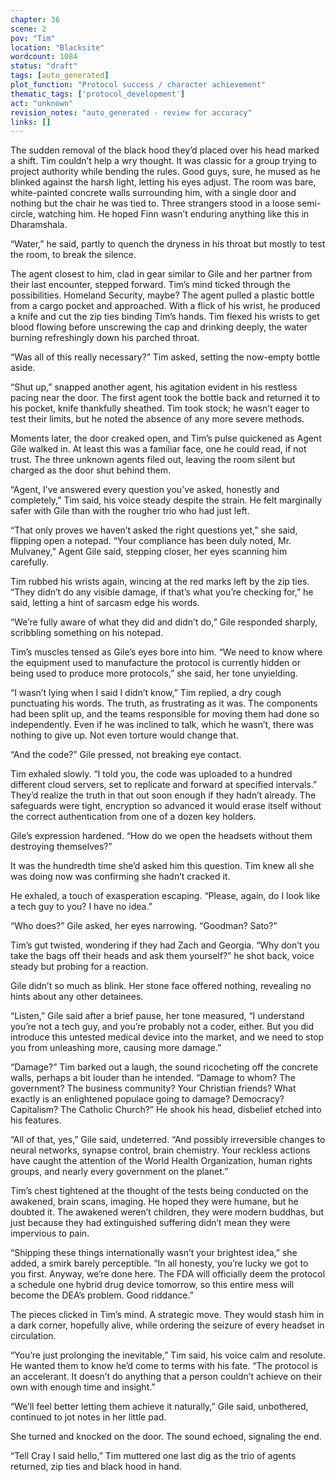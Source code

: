 ```yaml
---
chapter: 36
scene: 2
pov: "Tim"
location: "Blacksite"
wordcount: 1084
status: "draft"
tags: [auto_generated]
plot_function: "Protocol success / character achievement"
thematic_tags: ['protocol_development']
act: "unknown"
revision_notes: "auto_generated - review for accuracy"
links: []
---
```


The sudden removal of the black hood they’d placed over his head marked a shift. Tim couldn’t help a wry thought. It was classic for a group trying to project authority while bending the rules. Good guys, sure, he mused as he blinked against the harsh light, letting his eyes adjust. The room was bare, white-painted concrete walls surrounding him, with a single door and nothing but the chair he was tied to. Three strangers stood in a loose semi-circle, watching him. He hoped Finn wasn’t enduring anything like this in Dharamshala. 

“Water,” he said, partly to quench the dryness in his throat but mostly to test the room, to break the silence. 

The agent closest to him, clad in gear similar to Gile and her partner from their last encounter, stepped forward. Tim’s mind ticked through the possibilities. Homeland Security, maybe? The agent pulled a plastic bottle from a cargo pocket and approached. With a flick of his wrist, he produced a knife and cut the zip ties binding Tim’s hands. Tim flexed his wrists to get blood flowing before unscrewing the cap and drinking deeply, the water burning refreshingly down his parched throat. 

“Was all of this really necessary?” Tim asked, setting the now-empty bottle aside. 

“Shut up,” snapped another agent, his agitation evident in his restless pacing near the door. The first agent took the bottle back and returned it to his pocket, knife thankfully sheathed. Tim took stock; he wasn’t eager to test their limits, but he noted the absence of any more severe methods. 

Moments later, the door creaked open, and Tim’s pulse quickened as Agent Gile walked in. At least this was a familiar face, one he could read, if not trust. The three unknown agents filed out, leaving the room silent but charged as the door shut behind them. 

“Agent, I’ve answered every question you’ve asked, honestly and completely,” Tim said, his voice steady despite the strain. He felt marginally safer with Gile than with the rougher trio who had just left. 

“That only proves we haven’t asked the right questions yet,” she said, flipping open a notepad. “Your compliance has been duly noted, Mr. Mulvaney,” Agent Gile said, stepping closer, her eyes scanning him carefully. 

Tim rubbed his wrists again, wincing at the red marks left by the zip ties. “They didn’t do any visible damage, if that’s what you’re checking for,” he said, letting a hint of sarcasm edge his words. 

“We’re fully aware of what they did and didn’t do,” Gile responded sharply, scribbling something on his notepad. 

Tim’s muscles tensed as Gile’s eyes bore into him. “We need to know where the equipment used to manufacture the protocol is currently hidden or being used to produce more protocols,” she said, her tone unyielding. 

“I wasn’t lying when I said I didn’t know,” Tim replied, a dry cough punctuating his words. The truth, as frustrating as it was. The components had been split up, and the teams responsible for moving them had done so independently. Even if he was inclined to talk, which he wasn’t, there was nothing to give up. Not even torture would change that. 

“And the code?” Gile pressed, not breaking eye contact. 

Tim exhaled slowly. “I told you, the code was uploaded to a hundred different cloud servers, set to replicate and forward at specified intervals.” They’d realize the truth in that out soon enough if they hadn’t already. The safeguards were tight, encryption so advanced it would erase itself without the correct authentication from one of a dozen key holders. 

Gile’s expression hardened. “How do we open the headsets without them destroying themselves?” 

It was the hundredth time she’d asked him this question. Tim knew all she was doing now was confirming she hadn’t cracked it. 

He exhaled, a touch of exasperation escaping. “Please, again, do I look like a tech guy to you? I have no idea.” 

“Who does?” Gile asked, her eyes narrowing. “Goodman? Sato?” 

Tim’s gut twisted, wondering if they had Zach and Georgia. “Why don’t you take the bags off their heads and ask them yourself?” he shot back, voice steady but probing for a reaction. 

Gile didn’t so much as blink. Her stone face offered nothing, revealing no hints about any other detainees. 

“Listen,” Gile said after a brief pause, her tone measured, “I understand you’re not a tech guy, and you’re probably not a coder, either. But you did introduce this untested medical device into the market, and we need to stop you from unleashing more, causing more damage.” 

“Damage?” Tim barked out a laugh, the sound ricocheting off the concrete walls, perhaps a bit louder than he intended. “Damage to whom? The government? The business community? Your Christian friends? What exactly is an enlightened populace going to damage? Democracy? Capitalism? The Catholic Church?” He shook his head, disbelief etched into his features. 

“All of that, yes,” Gile said, undeterred. “And possibly irreversible changes to neural networks, synapse control, brain chemistry. Your reckless actions have caught the attention of the World Health Organization, human rights groups, and nearly every government on the planet.” 

Tim’s chest tightened at the thought of the tests being conducted on the awakened, brain scans, imaging. He hoped they were humane, but he doubted it. The awakened weren’t children, they were modern buddhas, but just because they had extinguished suffering didn’t mean they were impervious to pain. 

“Shipping these things internationally wasn’t your brightest idea,” she added, a smirk barely perceptible. “In all honesty, you’re lucky we got to you first. Anyway, we’re done here. The FDA will officially deem the protocol a schedule one hybrid drug device tomorrow, so this entire mess will become the DEA’s problem. Good riddance.” 

The pieces clicked in Tim’s mind. A strategic move. They would stash him in a dark corner, hopefully alive, while ordering the seizure of every headset in circulation. 

“You’re just prolonging the inevitable,” Tim said, his voice calm and resolute. He wanted them to know he’d come to terms with his fate. “The protocol is an accelerant. It doesn’t do anything that a person couldn’t achieve on their own with enough time and insight.” 

“We’ll feel better letting them achieve it naturally,” Gile said, unbothered, continued to jot notes in her little pad. 

She turned and knocked on the door. The sound echoed, signaling the end. 

“Tell Cray I said hello,” Tim muttered one last dig as the trio of agents returned, zip ties and black hood in hand.
